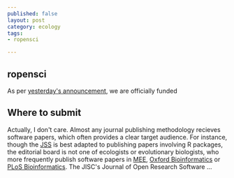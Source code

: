 ```yaml
---
published: false
layout: post
category: ecology
tags: 
- ropensci

---
```



## ropensci

As per [yesterday's announcement](), we are officially funded 





Where to submit
---------------

Actually, I don't care.  Almost any journal publishing methodology recieves software papers, which often provides a clear target audience.  For instance, though the [JSS]() is best adapted to publishing papers involving R packages, the editorial board is not one of ecologists or evolutionary biologists, who more frequently publish software papers in [MEE](), [Oxford Bioinformatics]() or [PLoS Bioinformatics]().  The JISC's Journal of Open Research Software ... 



